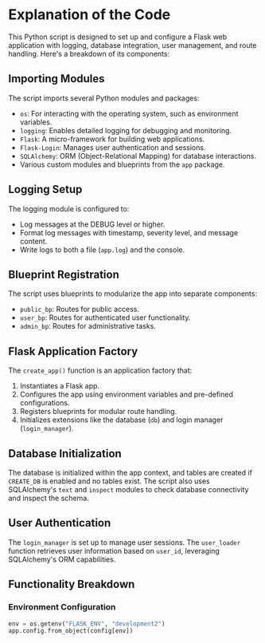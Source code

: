 # Explanation of the Code

This Python script is designed to set up and configure a Flask web application with logging, database integration, user management, and route handling. Here's a breakdown of its components:

## Importing Modules

The script imports several Python modules and packages:
- `os`: For interacting with the operating system, such as environment variables.
- `logging`: Enables detailed logging for debugging and monitoring.
- `Flask`: A micro-framework for building web applications.
- `Flask-Login`: Manages user authentication and sessions.
- `SQLAlchemy`: ORM (Object-Relational Mapping) for database interactions.
- Various custom modules and blueprints from the `app` package.

## Logging Setup

The logging module is configured to:
- Log messages at the DEBUG level or higher.
- Format log messages with timestamp, severity level, and message content.
- Write logs to both a file (`app.log`) and the console.

## Blueprint Registration

The script uses blueprints to modularize the app into separate components:
- `public_bp`: Routes for public access.
- `user_bp`: Routes for authenticated user functionality.
- `admin_bp`: Routes for administrative tasks.

## Flask Application Factory

The `create_app()` function is an application factory that:
1. Instantiates a Flask app.
2. Configures the app using environment variables and pre-defined configurations.
3. Registers blueprints for modular route handling.
4. Initializes extensions like the database (`db`) and login manager (`login_manager`).

## Database Initialization

The database is initialized within the app context, and tables are created if `CREATE_DB` is enabled and no tables exist. The script also uses SQLAlchemy's `text` and `inspect` modules to check database connectivity and inspect the schema.

## User Authentication

The `login_manager` is set up to manage user sessions. The `user_loader` function retrieves user information based on `user_id`, leveraging SQLAlchemy's ORM capabilities.

## Functionality Breakdown

### Environment Configuration
```python
env = os.getenv("FLASK_ENV", "development2")
app.config.from_object(config[env])